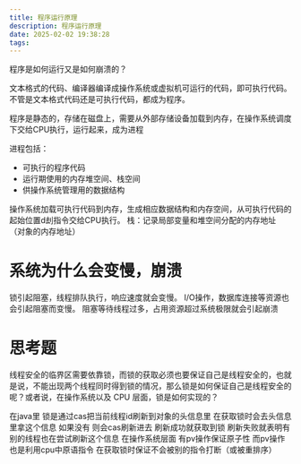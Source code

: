 ```yaml
---
title: 程序运行原理
description: 程序运行原理
date: 2025-02-02 19:38:28
tags:
---
```

程序是如何运行又是如何崩溃的？

文本格式的代码、编译器编译成操作系统或虚拟机可运行的代码，即可执行代码。不管是文本格式代码还是可执行代码，都成为程序。

程序是静态的，存储在磁盘上，需要从外部存储设备加载到内存，在操作系统调度下交给CPU执行，运行起来，成为进程

进程包括：
- 可执行的程序代码
- 运行期使用的内存堆空间、栈空间
- 供操作系统管理用的数据结构

操作系统加载可执行代码到内存，生成相应数据结构和内存空间，从可执行代码的起始位置d刦指令交给CPU执行。
栈：记录局部变量和堆空间分配的内存地址（对象的内存地址）

# 系统为什么会变慢，崩溃
锁引起阻塞，线程排队执行，响应速度就会变慢。
I/O操作，数据库连接等资源也会引起阻塞而变慢。
阻塞等待线程过多，占用资源超过系统极限就会引起崩溃

# 思考题
线程安全的临界区需要依靠锁，而锁的获取必须也要保证自己是线程安全的，也就是说，不能出现两个线程同时得到锁的情况，那么锁是如何保证自己是线程安全的呢？或者说，在操作系统以及 CPU 层面，锁是如何实现的？

在java里 锁是通过cas把当前线程id刷新到对象的头信息里 在获取锁时会去头信息里拿这个信息 如果没有 则会cas刷新进去 刷新成功就获取到锁 刷新失败就表明有别的线程也在尝试刷新这个信息 在操作系统层面 有pv操作保证原子性 而pv操作也是利用cpu中原语指令 在获取锁时保证不会被别的指令打断（或被重排序）